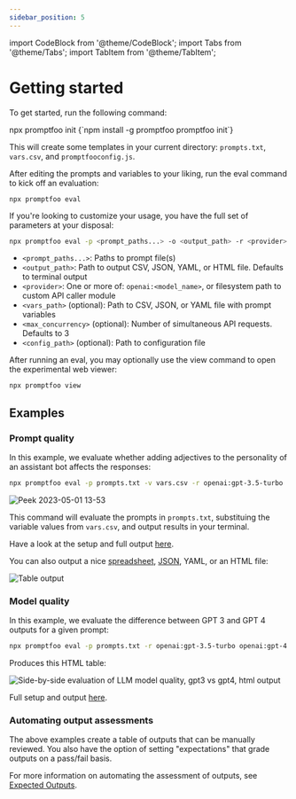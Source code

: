 ```yaml
---
sidebar_position: 5
---
```


import CodeBlock from '@theme/CodeBlock';
import Tabs from '@theme/Tabs';
import TabItem from '@theme/TabItem';

# Getting started

To get started, run the following command:

<Tabs>
  <TabItem value="npx" label="npx" default>
    <CodeBlock language="bash">
      npx promptfoo init
    </CodeBlock>
  </TabItem>
  <TabItem value="npm" label="npm" default>
    <CodeBlock language="bash">
      {`npm install -g promptfoo
promptfoo init`}
    </CodeBlock>
  </TabItem>
</Tabs>

This will create some templates in your current directory: `prompts.txt`, `vars.csv`, and `promptfooconfig.js`.

After editing the prompts and variables to your liking, run the eval command to kick off an evaluation:

```
npx promptfoo eval
```

If you're looking to customize your usage, you have the full set of parameters at your disposal:

```bash
npx promptfoo eval -p <prompt_paths...> -o <output_path> -r <provider> [-v <vars_path>] [-j <max_concurrency] [-c <config_path>]
```

- `<prompt_paths...>`: Paths to prompt file(s)
- `<output_path>`: Path to output CSV, JSON, YAML, or HTML file. Defaults to terminal output
- `<provider>`: One or more of: `openai:<model_name>`, or filesystem path to custom API caller module
- `<vars_path>` (optional): Path to CSV, JSON, or YAML file with prompt variables
- `<max_concurrency>` (optional): Number of simultaneous API requests. Defaults to 3
- `<config_path>` (optional): Path to configuration file

After running an eval, you may optionally use the view command to open the experimental web viewer:

```
npx promptfoo view
```

## Examples

### Prompt quality

In this example, we evaluate whether adding adjectives to the personality of an assistant bot affects the responses:

```bash
npx promptfoo eval -p prompts.txt -v vars.csv -r openai:gpt-3.5-turbo
```

![Peek 2023-05-01 13-53](https://user-images.githubusercontent.com/310310/235529431-f4d5c395-d569-448e-9697-cd637e0372a5.gif)

<!--
<img width="1362" alt="Side-by-side evaluation of LLM prompt quality, terminal output" src="https://user-images.githubusercontent.com/310310/235329207-e8c22459-5f51-4fee-9714-1b602ac3d7ca.png">

![Side-by-side evaluation of LLM prompt quality, html output](https://user-images.githubusercontent.com/310310/235483444-4ddb832d-e103-4b9c-a862-b0d6cc11cdc0.png)
-->

This command will evaluate the prompts in `prompts.txt`, substituing the variable values from `vars.csv`, and output results in your terminal.

Have a look at the setup and full output [here](https://github.com/typpo/promptfoo/tree/main/examples/assistant-cli).

You can also output a nice [spreadsheet](https://docs.google.com/spreadsheets/d/1nanoj3_TniWrDl1Sj-qYqIMD6jwm5FBy15xPFdUTsmI/edit?usp=sharing), [JSON](https://github.com/typpo/promptfoo/blob/main/examples/simple-cli/output.json), YAML, or an HTML file:

![Table output](https://user-images.githubusercontent.com/310310/235483444-4ddb832d-e103-4b9c-a862-b0d6cc11cdc0.png)

### Model quality

In this example, we evaluate the difference between GPT 3 and GPT 4 outputs for a given prompt:

```bash
npx promptfoo eval -p prompts.txt -r openai:gpt-3.5-turbo openai:gpt-4 -o output.html
```

Produces this HTML table:

![Side-by-side evaluation of LLM model quality, gpt3 vs gpt4, html output](https://user-images.githubusercontent.com/310310/235490527-e0c31f40-00a0-493a-8afc-8ed6322bb5ca.png)

Full setup and output [here](https://github.com/typpo/promptfoo/tree/main/examples/gpt-3.5-vs-4).

### Automating output assessments

The above examples create a table of outputs that can be manually reviewed.  You also have the option of setting "expectations" that grade outputs on a pass/fail basis.

For more information on automating the assessment of outputs, see [Expected Outputs](/docs/configuration/expected-outputs).
